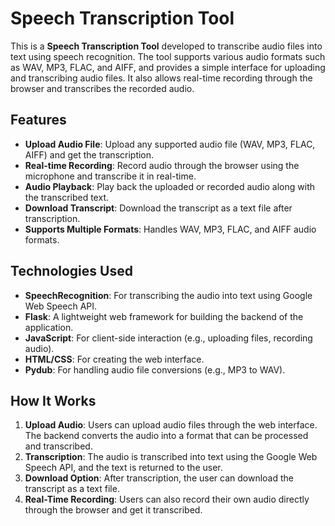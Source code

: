 # Speech Transcription Tool

This is a **Speech Transcription Tool** developed to transcribe audio files into text using speech recognition. The tool supports various audio formats such as WAV, MP3, FLAC, and AIFF, and provides a simple interface for uploading and transcribing audio files. It also allows real-time recording through the browser and transcribes the recorded audio.

## Features

- **Upload Audio File**: Upload any supported audio file (WAV, MP3, FLAC, AIFF) and get the transcription.
- **Real-time Recording**: Record audio through the browser using the microphone and transcribe it in real-time.
- **Audio Playback**: Play back the uploaded or recorded audio along with the transcribed text.
- **Download Transcript**: Download the transcript as a text file after transcription.
- **Supports Multiple Formats**: Handles WAV, MP3, FLAC, and AIFF audio formats.

## Technologies Used

- **SpeechRecognition**: For transcribing the audio into text using Google Web Speech API.
- **Flask**: A lightweight web framework for building the backend of the application.
- **JavaScript**: For client-side interaction (e.g., uploading files, recording audio).
- **HTML/CSS**: For creating the web interface.
- **Pydub**: For handling audio file conversions (e.g., MP3 to WAV).

## How It Works

1. **Upload Audio**: Users can upload audio files through the web interface. The backend converts the audio into a format that can be processed and transcribed.
2. **Transcription**: The audio is transcribed into text using the Google Web Speech API, and the text is returned to the user.
3. **Download Option**: After transcription, the user can download the transcript as a text file.
4. **Real-Time Recording**: Users can also record their own audio directly through the browser and get it transcribed.

